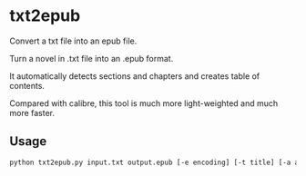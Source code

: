 # txt2epub

Convert a txt file into an epub file.

Turn a novel in .txt file into an .epub format.

It automatically detects sections and chapters and creates table of contents.

Compared with calibre, this tool is much more light-weighted and much more faster.



## Usage

```bash
python txt2epub.py input.txt output.epub [-e encoding] [-t title] [-a author] [-l language] [-2] [-s section_suffix] [-n section_length] ] [-c chapter_suffix] [-m chapter_length] [-w]
```




